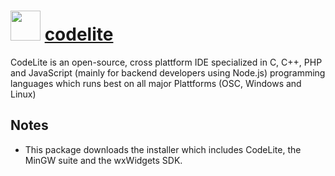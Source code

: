 ﻿# <img src="https://github.com/chocolatey/chocolatey-coreteampackages/blob/master/icons/codelite.png" width="48" height="48"/> [codelite](https://chocolatey.org/packages/codelite)

CodeLite is an open-source, cross plattform IDE specialized in C, C++, PHP and JavaScript (mainly for backend developers using Node.js)
programming languages which runs best on all major Plattforms (OSC, Windows and Linux)

## Notes

- This package downloads the installer which includes CodeLite, the MinGW suite and the wxWidgets SDK.
